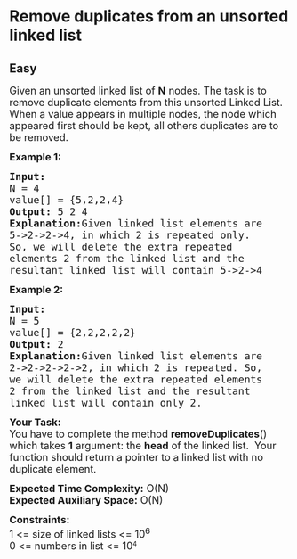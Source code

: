 # Remove duplicates from an unsorted linked list
## Easy 
<div class="problem-statement">
                <p></p><p><span style="font-size:18px">Given an unsorted linked list of <strong>N</strong> nodes. The task is to remove duplicate&nbsp;elements from this&nbsp;unsorted Linked List. When a value appears in multiple nodes, the node which appeared first should be kept, all others duplicates are to be removed.</span></p>

<p><span style="font-size:18px"><strong>Example 1:</strong></span></p>

<pre style="position: relative;"><span style="font-size:18px"><strong>Input:
</strong>N = 4
value[] = {5,2,2,4}
<strong>Output: </strong>5 2 4<strong>
Explanation:</strong>Given linked list elements are
5-&gt;2-&gt;2-&gt;4, in which 2 is repeated only.
So, we will delete the extra repeated
elements 2 from the linked list and the
resultant linked list will contain 5-&gt;2-&gt;4</span>
<div class="open_grepper_editor" title="Edit &amp; Save To Grepper"></div></pre>

<p><span style="font-size:18px"><strong>Example 2:</strong></span></p>

<pre style="position: relative;"><span style="font-size:18px"><strong>Input:
</strong>N = 5
value[] = {2,2,2,2,2}
<strong>Output: </strong>2<strong>
Explanation:</strong>Given linked list elements are
2-&gt;2-&gt;2-&gt;2-&gt;2, in which 2 is repeated. So,
we will delete the extra repeated elements
2 from the linked list and the resultant
linked list will contain only 2.</span><div class="open_grepper_editor" title="Edit &amp; Save To Grepper"></div></pre>

<p><span style="font-size:18px"><strong>Your Task:</strong><br>
You have to complete the method&nbsp;<strong>removeDuplicates</strong>() which takes <strong>1</strong>&nbsp;argument: the <strong>head</strong> of the linked list. &nbsp;Your function should&nbsp;return a pointer to a linked list with no duplicate element.</span></p>

<p><span style="font-size:18px"><strong>Expected Time Complexity:</strong>&nbsp;O(N)<br>
<strong>Expected Auxiliary Space:</strong>&nbsp;O(N)</span></p>

<p><span style="font-size:18px"><strong>Constraints:</strong><br>
1 &lt;= size of linked lists &lt;= 10<sup>6</sup></span><br>
<span style="font-size:18px">0 &lt;= numbers in list &lt;= 10</span><sup>4</sup></p>

<p>&nbsp;</p>
 <p></p>
            </div>